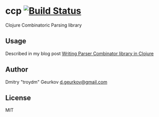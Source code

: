 # ccp [![Build Status](https://travis-ci.org/troydm/ccp.svg?branch=master)](https://travis-ci.org/troydm/ccp)

Clojure Combinatoric Parsing library

## Usage

Described in my blog post [Writing Parser Combinator library in Clojure](http://troydm.github.io/blog/2016/04/11/writing-parser-combinator-library-in-clojure/)

## Author
Dmitry "troydm" Geurkov d.geurkov@gmail.com

License
-------
MIT

